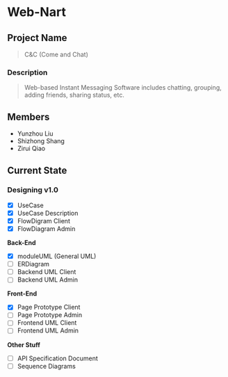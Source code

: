 # Web-Nart

## Project Name
> C&C (Come and Chat)

### Description
> Web-based Instant Messaging Software includes chatting, grouping, adding friends, sharing status, etc.

## Members
- Yunzhou Liu
- Shizhong Shang
- Zirui Qiao

## Current State
### Designing v1.0
- [x] UseCase<br/>
- [x] UseCase Description<br/>
- [x] FlowDigram Client<br/>
- [x] FlowDiagram Admin<br/>

**Back-End**<br/>
- [x] moduleUML (General UML)<br/>
- [ ] ERDiagram<br/>
- [ ] Backend UML Client<br/>
- [ ] Backend UML Admin<br/>

**Front-End**<br/>
- [x] Page Prototype Client<br/>
- [ ] Page Prototype Admin<br/>
- [ ] Frontend UML Client<br/>
- [ ] Frontend UML Admin<br/>

**Other Stuff**<br/>
- [ ] API Specification Document<br/>
- [ ] Sequence Diagrams<br/>
